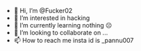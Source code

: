 - 👋 Hi, I’m @Fucker02
- 👀 I’m interested in hacking
- 🌱 I’m currently learning nothing ☹️
- 💞️ I’m looking to collaborate on ...
- 📫 How to reach me insta id is _pannu007

<!---
Fucker02/Fucker02 is a ✨ special ✨ repository because its `README.md` (this file) appears on your GitHub profile.
You can click the Preview link to take a look at your changes.
--->
